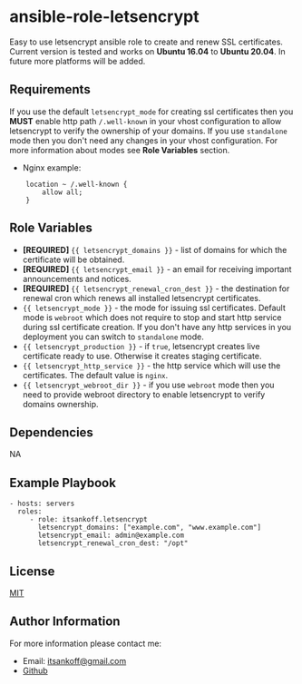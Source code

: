 ansible-role-letsencrypt
=========

Easy to use letsencrypt ansible role to create and renew SSL certificates.
Current version is tested and works on __Ubuntu 16.04__ to __Ubuntu 20.04__.
In future more platforms will be added.

Requirements
------------

If you use the default `letsencrypt_mode` for creating ssl certificates then you __MUST__ enable http path `/.well-known` in your vhost configuration to allow letsencrypt to verify the ownership of your domains. If you use `standalone` mode then you don't need any changes in your vhost configuration. For more information about modes see __Role Variables__ section.

* Nginx example:
```
    location ~ /.well-known {
        allow all;
    }
```


Role Variables
--------------

* __[REQUIRED]__ `{{ letsencrypt_domains }}` - list of domains for which the certificate will be obtained.
* __[REQUIRED]__ `{{ letsencrypt_email }}` - an email for receiving important announcements and notices.
* __[REQUIRED]__ `{{ letsencrypt_renewal_cron_dest }}` - the destination for renewal cron which renews all installed letsencrypt certificates.
* `{{ letsencrypt_mode }}`  - the mode for issuing ssl certificates. Default mode is `webroot` which does not require to stop and start http service during ssl certificate creation. If you don't have any http services in you deployment you can switch to `standalone` mode.
* `{{ letsencrypt_production }}` - if `true`, letsencrypt creates live certificate ready to use. Otherwise it creates staging certificate.
* `{{ letsencrypt_http_service }}` - the http service which will use the certificates. The default value is `nginx`.
* `{{ letsencrypt_webroot_dir }}` - if you use `webroot` mode then you need to provide webroot directory to enable letsencrypt to verify domains ownership.

Dependencies
------------

NA

Example Playbook
----------------

```
- hosts: servers
  roles:
     - role: itsankoff.letsencrypt
       letsencrypt_domains: ["example.com", "www.example.com"]
       letsencrypt_email: admin@example.com
       letsencrypt_renewal_cron_dest: "/opt"
```


License
-------

[MIT](https://github.com/itsankoff/ansible-role-letsencrypt/blob/master/LICENSE)


Author Information
------------------

For more information please contact me:
* Email: itsankoff@gmail.com
* [Github](https://github.com/itsankoff)
